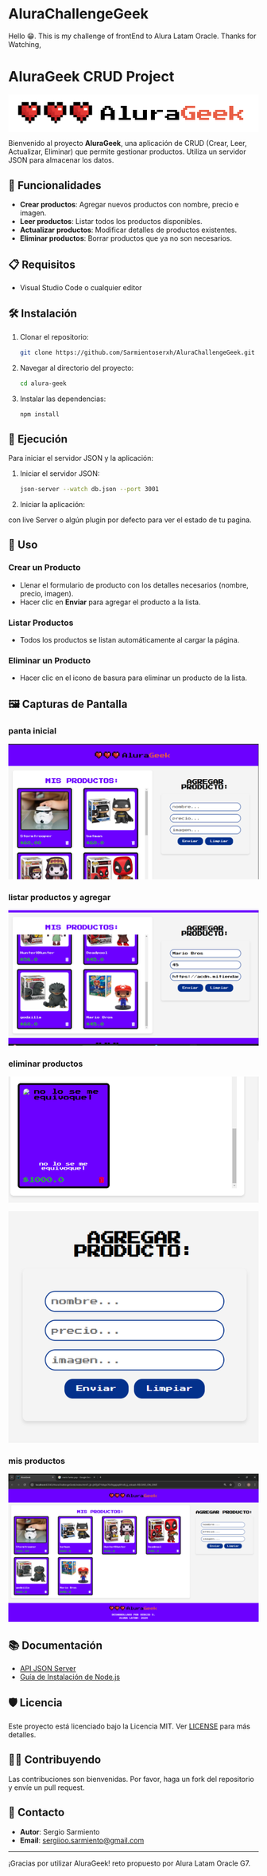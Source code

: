 # AluraChallengeGeek
Hello 😁. This is my challenge of frontEnd to Alura Latam Oracle. Thanks for Watching,
# AluraGeek CRUD Project
<div  style="background: #FFFFFF; display: flex; justify-content: center; align-items: center; widht:100%"; height: 60px; >
<img src="images/aluraLogoGeek.svg" alt="logo AluraGeek">
</div>

Bienvenido al proyecto **AluraGeek**, una aplicación de CRUD (Crear, Leer, Actualizar, Eliminar) que permite gestionar productos. Utiliza un servidor JSON para almacenar los datos.

## 🚀 Funcionalidades

- **Crear productos**: Agregar nuevos productos con nombre, precio e imagen.
- **Leer productos**: Listar todos los productos disponibles.
- **Actualizar productos**: Modificar detalles de productos existentes.
- **Eliminar productos**: Borrar productos que ya no son necesarios.

## 📋 Requisitos

- Visual Studio Code o cualquier editor 

## 🛠️ Instalación

1. Clonar el repositorio:

    ```bash
    git clone https://github.com/Sarmientoserxh/AluraChallengeGeek.git
    ```

2. Navegar al directorio del proyecto:

    ```bash
    cd alura-geek
    ```

3. Instalar las dependencias:

    ```bash
    npm install
    ```

## 🚀 Ejecución

Para iniciar el servidor JSON y la aplicación:

1. Iniciar el servidor JSON:

    ```bash
    json-server --watch db.json --port 3001
    ```

2. Iniciar la aplicación:

 con live Server o algún plugin por defecto para ver el estado de tu pagina.

## 🔧 Uso

### Crear un Producto

- Llenar el formulario de producto con los detalles necesarios (nombre, precio, imagen).
- Hacer clic en **Enviar** para agregar el producto a la lista.

### Listar Productos

- Todos los productos se listan automáticamente al cargar la página.

### Eliminar un Producto

- Hacer clic en el icono de basura para eliminar un producto de la lista.

## 🖼️ Capturas de Pantalla
### panta inicial
![img.png](images/img.png)

### listar productos y agregar
![img_1.png](images/img_1.png)

### eliminar productos
![img_2.png](images/img_2.png)

![img_3.png](images/img_3.png)

### mis productos
![img.png](images/img_4.png)
## 📚 Documentación

- [API JSON Server](https://github.com/typicode/json-server)
- [Guía de Instalación de Node.js](https://nodejs.org/es/)

## 🛡️ Licencia

Este proyecto está licenciado bajo la Licencia MIT. Ver [LICENSE](LICENSE) para más detalles.

## 👨‍💻 Contribuyendo

Las contribuciones son bienvenidas. Por favor, haga un fork del repositorio y envíe un pull request.

## 📧 Contacto

- **Autor**: Sergio Sarmiento
- **Email**: sergiioo.sarmiento@gmail.com

---

¡Gracias por utilizar AluraGeek! reto propuesto por Alura Latam Oracle G7.
